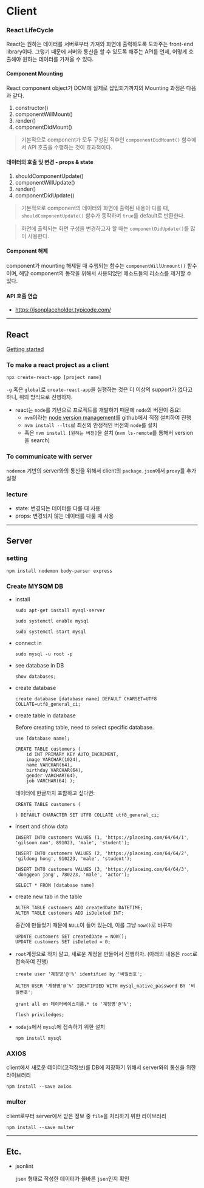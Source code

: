 # Client

### React LifeCycle

React는 원하는 데이터를 서버로부터 가져와 화면에 출력하도록 도와주는 front-end library이다. 그렇기 때문에 서버와 통신을 할 수 있도록 해주는 API를 언제, 어떻게 호출해야 원하는 데이터를 가져올 수 있다. 

#### Component Mounting
React component object가 DOM에 실제로 삽입되기까지의 Mounting 과정은 다음과 같다.

1. constructor()
2. componentWillMount()
3. render()
4. componentDidMount()

> 기본적으로 component가 모두 구성된 직후인 `compoenentDidMount()` 함수에서 API 호출을 수행하는 것이 효과적이다.  

#### 데이터의 호출 및 변경 - props & state

1. shouldComponentUpdate()
2. componentWillUpdate()
3. render()
4. componentDidUpdate()

> 기본적으로 component의 데이터와 화면에 출력된 내용이 다를 때, `shouldComponentUpdate()` 함수가 동작하며 `true`를 default로 반환한다. 

> 화면에 출력되는 화면 구성을 변경하고자 할 때는 `componentDidUpdate()`를 많이 사용한다. 

#### Component 해제

component가 mounting 해제될 때 수행되는 함수는 `componentWillUnmount()` 함수이며, 해당 component의 동작을 위해서 사용되었던 메소드들의 리소스를 제거할 수 있다. 

#### API 호출 연습

* https://jsonplaceholder.typicode.com/

---------------------------------------------------------------------------------------------------------------------------------------------

## React
[Getting started](https://create-react-app.dev/docs/getting-started/)

### To make a react project as a client
```
npx create-react-app [project name]
```

`-g` 혹은 `global`로 `create-react-app`을 실행하는 것은 더 이상의 support가 없다고 하니, 위의 방식으로 진행하자.

* react는 `node`를 기반으로 프로젝트를 개발하기 때문에 `node`의 버전이 중요!
    * `nvm`이라는 [node version management](https://github.com/nvm-sh/nvm)를 github에서 직접 설치하여 진행
    * `nvm install --lts`로 최신의 안정적인 버전의 `node`를 설치
    * 혹은 `nvm install [원하는 버전]`을 설치 (`nvm ls-remote`를 통해서 version을 search)


### To communicate with server

`nodemon` 기반의 server와의 통신을 위해서 client의 `package.json`에서 `proxy`를 추가 설정

### lecture

* state: 변경되는 데이터를 다룰 때 사용
* props: 변경되지 않는 데이터를 다룰 때 사용


---------------------------------------------------------------------------------------------------------------------------------------------

## Server

### setting

``` 
npm install nodemon body-parser express
```

### Create MYSQM DB
* install 
    ```
    sudo apt-get install mysql-server
    
    sudo systemctl enable mysql

    sudo systemctl start mysql    
    ```

* connect in
    ``` 
    sudo mysql -u root -p
    ```
* see database in DB
    ```
    show databases;
    ```

* create database
    ```
    create database [database name] DEFAULT CHARSET=UTF8 COLLATE=utf8_general_ci;
    ```

* create table in database

    Before creating table, need to select specific database.

    ```
    use [database name];

    CREATE TABLE customers ( 
        id INT PRIMARY KEY AUTO_INCREMENT, 
        image VARCHAR(1024), 
        name VARCHAR(64), 
        birthday VARCHAR(64), 
        gender VARCHAR(64), 
        job VARCHAR(64) );
    ```

    데이터에 한글까지 포함하고 싶다면:
    ```
    CREATE TABLE customers (
        ...
    ) DEFAULT CHARACTER SET UTF8 COLLATE utf8_general_ci;
    ```


* insert and show data
    ```
    INSERT INTO customers VALUES (1, 'https://placeimg.com/64/64/1', 'gilsoon nam', 891023, 'male', 'student');
        
    INSERT INTO customers VALUES (2, 'https://placeimg.com/64/64/2', 'gildong hong', 910223, 'male', 'student');

    INSERT INTO customers VALUES (3, 'https://placeimg.com/64/64/3', 'donggeon jang', 780223, 'male', 'actor');
    ```

    ```
    SELECT * FROM [database name]
    ```

* create new tab in the table 

    ```
    ALTER TABLE customers ADD createdDate DATETIME;
    ALTER TABLE customers ADD isDeleted INT;
    ```

    중간에 만들었기 때문에 `NULL`이 들어 있는데, 이를 그냥 `now()`로 바꾸자
    ```
    UPDATE customers SET createdDate = NOW();
    UPDATE customers SET isDeleted = 0;
    ```  
    

* `root`계정으로 하지 말고, 새로운 계정을 만들어서 진행하자. (아래의 내용은 `root`로 접속하여 진행)
    ```
    create user '계정명'@'%' identified by '비밀번호';

    ALTER USER '계정명'@'%' IDENTIFIED WITH mysql_native_password BY '비밀번호';

    grant all on 데이터베이스이름.* to '계정명'@'%';

    flush priviledges;
    ```

* `nodejs`에서 `mysql`에 접속하기 위한 설치
    ```
    npm install mysql
    ```

### AXIOS

client에서 새로운 데이터(고객정보)를 DB에 저장하기 위해서 server와의 통신을 위한 라이브러리

```
npm install --save axios
```


### multer

client로부터 server에서 받은 정보 중 `file`을 처리하기 위한 라이브러리

```
npm install --save multer
```


-------------------------------------------------------------------------------------------------------------------------------------

## Etc.

* jsonlint

    `json` 형태로 작성한 데이터가 올바른 `json`인지 확인




